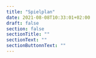```yaml
---
title: "Spielplan"
date: 2021-08-08T10:33:01+02:00
draft: false
section: false
sectionTitle: ""
sectionText: ""
sectionButtonnText: ""
---
```



